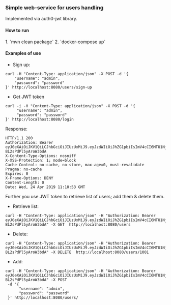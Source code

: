 <h3>Simple web-service for users handling</h3>
Implemented via auth0-jwt library.
<h4>How to run</h4>
1. `mvn clean package`
2. `docker-compose up`

<h4>Examples of use</h4>

- Sign up:
```
curl -H "Content-Type: application/json" -X POST -d '{
    "username": "admin",
    "password": "password"
}' http://localhost:8080/users/sign-up
```
- Get JWT token
```
curl -i -H "Content-Type: application/json" -X POST -d '{
     "username": "admin",
     "password": "password"
}' http://localhost:8080/login
```

Response:
```
HTTP/1.1 200 
Authorization: Bearer eyJ0eXAiOiJKV1QiLCJhbGciOiJIUzUxMiJ9.eyJzdWIiOiJhZG1pbiIsImV4cCI6MTU1Njk2ODI1M30.r8tffQcev10QBcYFrUZuLszKVBNqVOKKNejRq0_TgLUX4d3x_nXyxsjBqBaZtJ8p0Bk-BL2sPdPl5yAroW3bdA
X-Content-Type-Options: nosniff
X-XSS-Protection: 1; mode=block
Cache-Control: no-cache, no-store, max-age=0, must-revalidate
Pragma: no-cache
Expires: 0
X-Frame-Options: DENY
Content-Length: 0
Date: Wed, 24 Apr 2019 11:10:53 GMT
```

Further you use JWT token to retrieve list of users; add them & delete them.
- Retrieve list:
```
curl -H "Content-Type: application/json" -H "Authorization: Bearer eyJ0eXAiOiJKV1QiLCJhbGciOiJIUzUxMiJ9.eyJzdWIiOiJhZG1pbiIsImV4cCI6MTU1Njk2ODI1M30.r8tffQcev10QBcYFrUZuLszKVBNqVOKKNejRq0_TgLUX4d3x_nXyxsjBqBaZtJ8p0Bk-BL2sPdPl5yAroW3bdA" -X GET  http://localhost:8080/users
```

- Delete:
```
curl -H "Content-Type: application/json" -H "Authorization: Bearer eyJ0eXAiOiJKV1QiLCJhbGciOiJIUzUxMiJ9.eyJzdWIiOiJhZG1pbiIsImV4cCI6MTU1Njk2ODI1M30.r8tffQcev10QBcYFrUZuLszKVBNqVOKKNejRq0_TgLUX4d3x_nXyxsjBqBaZtJ8p0Bk-BL2sPdPl5yAroW3bdA" -X DELETE  http://localhost:8080/users/1001
```
- Add: 
```
curl -H "Content-Type: application/json" -H "Authorization: Bearer eyJ0eXAiOiJKV1QiLCJhbGciOiJIUzUxMiJ9.eyJzdWIiOiJhZG1pbiIsImV4cCI6MTU1Njk2ODI1M30.r8tffQcev10QBcYFrUZuLszKVBNqVOKKNejRq0_TgLUX4d3x_nXyxsjBqBaZtJ8p0Bk-BL2sPdPl5yAroW3bdA" -X POST
 -d '{
      "username": "admin",
      "password": "password"
 }' http://localhost:8080/users/
```

